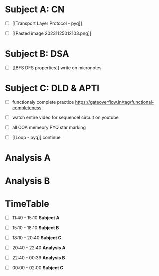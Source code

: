 # Subject A: CN
- [ ] [[Transport Layer Protocol - pyq]]
- [ ] [[Pasted image 20231125012103.png]]


# Subject B: DSA
- [ ] [[BFS DFS properties]] write on micronotes


# Subject C: DLD & APTI
- [ ] functionaly complete practice https://gateoverflow.in/tag/functional-completeness
- [ ] watch entire video for sequencel circuit on youtube
- [ ] all COA memeory PYQ star marking
- [ ] [[Loop - pyq]] continue


# Analysis A

# Analysis B


# TimeTable 
- [ ] 11:40 - 15:10 **Subject A**
- [ ] 15:10 - 18:10 **Subject B**
- [ ] 18:10 - 20:40 **Subject C**
- [ ] 20:40 - 22:40 **Analysis A**
- [ ] 22:40 - 00:39 **Analysis B**
- [ ] 00:00 - 02:00 **Subject C**

